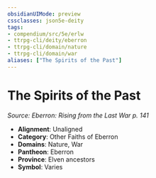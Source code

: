 ```yaml
---
obsidianUIMode: preview
cssclasses: json5e-deity
tags:
- compendium/src/5e/erlw
- ttrpg-cli/deity/eberron
- ttrpg-cli/domain/nature
- ttrpg-cli/domain/war
aliases: ["The Spirits of the Past"]
---
```

# The Spirits of the Past
*Source: Eberron: Rising from the Last War p. 141* 

- **Alignment**: Unaligned
- **Category**: Other Faiths of Eberron
- **Domains**: Nature, War
- **Pantheon**: Eberron
- **Province**: Elven ancestors
- **Symbol**: Varies